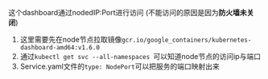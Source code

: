 这个dashboard通过nodedIP:Port进行访问
(不能访问的原因是因为**防火墙未关闭**)
1. 这里需要先在node节点拉取镜像`gcr.io/google_containers/kubernetes-dashboard-amd64:v1.6.0`
2. 通过`kubectl get svc --all-namespaces `可以知道node节点的访问ip与端口
3. Service.yaml文件的`type: NodePort`可以把服务的端口映射出来